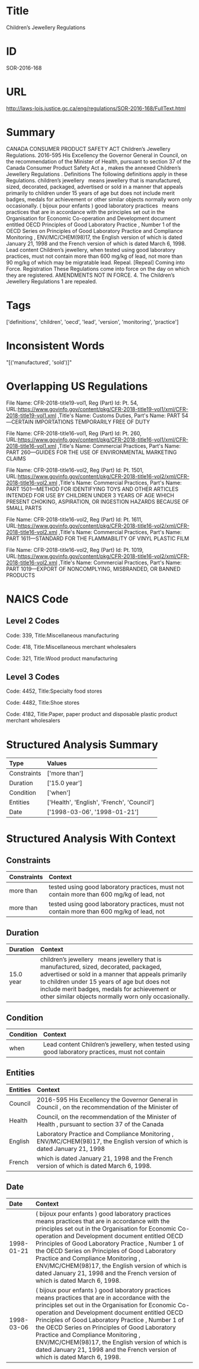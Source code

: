 # Title
Children’s Jewellery Regulations


# ID
SOR-2016-168

# URL
http://laws-lois.justice.gc.ca/eng/regulations/SOR-2016-168/FullText.html


# Summary
CANADA CONSUMER PRODUCT SAFETY ACT Children’s Jewellery Regulations.
2016-595 His Excellency the Governor General in Council, on the recommendation of the Minister of Health, pursuant to section 37 of the  Canada Consumer Product Safety Act a , makes the annexed  Children’s Jewellery Regulations .
Definitions The following definitions apply in these Regulations.
children’s jewellery  means jewellery that is manufactured, sized, decorated, packaged, advertised or sold in a manner that appeals primarily to children under 15 years of age but does not include merit badges, medals for achievement or other similar objects normally worn only occasionally.
( bijoux pour enfants ) good laboratory practices  means practices that are in accordance with the principles set out in the Organisation for Economic Co-operation and Development document entitled  OECD Principles of Good Laboratory Practice , Number 1 of the  OECD Series on Principles of Good Laboratory Practice and Compliance Monitoring , ENV/MC/CHEM(98)17, the English version of which is dated January 21, 1998 and the French version of which is dated March 6, 1998.
Lead content Children’s jewellery, when tested using good laboratory practices, must not contain more than 600 mg/kg of lead, not more than 90 mg/kg of which may be migratable lead.
Repeal.
[Repeal] Coming into Force.
Registration These Regulations come into force on the day on which they are registered.
AMENDMENTS NOT IN FORCE.
4. The  Children’s Jewellery Regulations 1  are repealed.


# Tags
['definitions', 'children', 'oecd', 'lead', 'version', 'monitoring', 'practice']


# Inconsistent Words
"[('manufactured', 'sold')]"


# Overlapping US Regulations
File Name: CFR-2018-title19-vol1, Reg (Part) Id: Pt. 54, URL:https://www.govinfo.gov/content/pkg/CFR-2018-title19-vol1/xml/CFR-2018-title19-vol1.xml
,Title's Name: Customs Duties, Part's Name: PART 54—CERTAIN IMPORTATIONS TEMPORARILY FREE OF DUTY

File Name: CFR-2018-title16-vol1, Reg (Part) Id: Pt. 260, URL:https://www.govinfo.gov/content/pkg/CFR-2018-title16-vol1/xml/CFR-2018-title16-vol1.xml
,Title's Name: Commercial Practices, Part's Name: PART 260—GUIDES FOR THE USE OF ENVIRONMENTAL MARKETING CLAIMS

File Name: CFR-2018-title16-vol2, Reg (Part) Id: Pt. 1501, URL:https://www.govinfo.gov/content/pkg/CFR-2018-title16-vol2/xml/CFR-2018-title16-vol2.xml
,Title's Name: Commercial Practices, Part's Name: PART 1501—METHOD FOR IDENTIFYING TOYS AND OTHER ARTICLES INTENDED FOR USE BY CHILDREN UNDER 3 YEARS OF AGE WHICH PRESENT CHOKING, ASPIRATION, OR INGESTION HAZARDS BECAUSE OF SMALL PARTS

File Name: CFR-2018-title16-vol2, Reg (Part) Id: Pt. 1611, URL:https://www.govinfo.gov/content/pkg/CFR-2018-title16-vol2/xml/CFR-2018-title16-vol2.xml
,Title's Name: Commercial Practices, Part's Name: PART 1611—STANDARD FOR THE FLAMMABILITY OF VINYL PLASTIC FILM

File Name: CFR-2018-title16-vol2, Reg (Part) Id: Pt. 1019, URL:https://www.govinfo.gov/content/pkg/CFR-2018-title16-vol2/xml/CFR-2018-title16-vol2.xml
,Title's Name: Commercial Practices, Part's Name: PART 1019—EXPORT OF NONCOMPLYING, MISBRANDED, OR BANNED PRODUCTS




# NAICS Code
## Level 2 Codes
Code: 339, Title:Miscellaneous manufacturing

Code: 418, Title:Miscellaneous merchant wholesalers

Code: 321, Title:Wood product manufacturing




## Level 3 Codes
Code: 4452, Title:Specialty food stores

Code: 4482, Title:Shoe stores

Code: 4182, Title:Paper, paper product and disposable plastic product merchant wholesalers







# Structured Analysis Summary
| Type        | Values                                     |
|:------------|:-------------------------------------------|
| Constraints | ['more than']                              |
| Duration    | ['15.0 year']                              |
| Condition   | ['when']                                   |
| Entities    | ['Health', 'English', 'French', 'Council'] |
| Date        | ['1998-03-06', '1998-01-21']               |


# Structured Analysis With Context
 


## Constraints
| Constraints   | Context                                                                                    |
|:--------------|:-------------------------------------------------------------------------------------------|
| more than     | tested using good laboratory practices, must not contain more than  600 mg/kg of lead, not |
| more than     | tested using good laboratory practices, must not contain more than  600 mg/kg of lead, not |


## Duration
| Duration   | Context                                                                                                                                                                                                                                                                                             |
|:-----------|:----------------------------------------------------------------------------------------------------------------------------------------------------------------------------------------------------------------------------------------------------------------------------------------------------|
| 15.0 year  | children’s jewellery  means jewellery that is manufactured, sized, decorated, packaged, advertised or sold in a manner that appeals primarily to children under 15 years of age but does not include merit badges, medals for achievement or other similar objects normally worn only occasionally. |


## Condition
| Condition   | Context                                                                                           |
|:------------|:--------------------------------------------------------------------------------------------------|
| when        | Lead content Children’s jewellery,  when tested using good laboratory practices, must not contain |


## Entities
| Entities   | Context                                                                                                                   |
|:-----------|:--------------------------------------------------------------------------------------------------------------------------|
| Council    | 2016-595 His Excellency the Governor General in  Council , on the recommendation of the Minister of                       |
| Health     | Council, on the recommendation of the Minister of Health , pursuant to section 37 of the Canada                           |
| English    | Laboratory Practice and Compliance Monitoring , ENV/MC/CHEM(98)17, the English version of which is dated January 21, 1998 |
| French     | which is dated January 21, 1998 and the French  version of which is dated March 6, 1998.                                  |


## Date
| Date       | Context                                                                                                                                                                                                                                                                                                                                                                                                                                                                                   |
|:-----------|:------------------------------------------------------------------------------------------------------------------------------------------------------------------------------------------------------------------------------------------------------------------------------------------------------------------------------------------------------------------------------------------------------------------------------------------------------------------------------------------|
| 1998-01-21 | ( bijoux pour enfants ) good laboratory practices  means practices that are in accordance with the principles set out in the Organisation for Economic Co-operation and Development document entitled  OECD Principles of Good Laboratory Practice , Number 1 of the  OECD Series on Principles of Good Laboratory Practice and Compliance Monitoring , ENV/MC/CHEM(98)17, the English version of which is dated January 21, 1998 and the French version of which is dated March 6, 1998. |
| 1998-03-06 | ( bijoux pour enfants ) good laboratory practices  means practices that are in accordance with the principles set out in the Organisation for Economic Co-operation and Development document entitled  OECD Principles of Good Laboratory Practice , Number 1 of the  OECD Series on Principles of Good Laboratory Practice and Compliance Monitoring , ENV/MC/CHEM(98)17, the English version of which is dated January 21, 1998 and the French version of which is dated March 6, 1998. |


